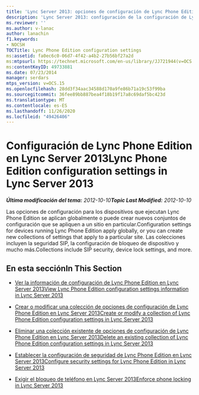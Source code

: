 ```yaml
---
title: 'Lync Server 2013: opciones de configuración de Lync Phone Edition'
description: 'Lync Server 2013: configuración de la configuración de Lync Phone Edition.'
ms.reviewer: ''
ms.author: v-lanac
author: lanachin
f1.keywords:
- NOCSH
TOCTitle: Lync Phone Edition configuration settings
ms:assetid: fa0ec6c0-06d7-4f42-a4b2-27b56bf27a2d
ms:mtpsurl: https://technet.microsoft.com/en-us/library/JJ721944(v=OCS.15)
ms:contentKeyID: 49733881
ms.date: 07/23/2014
manager: serdars
mtps_version: v=OCS.15
ms.openlocfilehash: 28dd3f34aac34588d170a9fe86b71a19c53f99ba
ms.sourcegitcommit: 36fee89bb887bea4f18b19f17a8c69daf5bc423d
ms.translationtype: MT
ms.contentlocale: es-ES
ms.lasthandoff: 11/26/2020
ms.locfileid: "49426406"
---
```

# <a name="lync-phone-edition-configuration-settings-in-lync-server-2013"></a><span data-ttu-id="344d7-103">Configuración de Lync Phone Edition en Lync Server 2013</span><span class="sxs-lookup"><span data-stu-id="344d7-103">Lync Phone Edition configuration settings in Lync Server 2013</span></span>

<div data-xmlns="http://www.w3.org/1999/xhtml">

<div class="topic" data-xmlns="http://www.w3.org/1999/xhtml" data-msxsl="urn:schemas-microsoft-com:xslt" data-cs="https://msdn.microsoft.com/">

<div data-asp="https://msdn2.microsoft.com/asp">



</div>

<div id="mainSection">

<div id="mainBody"><span data-ttu-id="344d7-104">

<span> </span></span><span class="sxs-lookup"><span data-stu-id="344d7-104">

<span> </span></span></span>

<span data-ttu-id="344d7-105">_**Última modificación del tema:** 2012-10-10_</span><span class="sxs-lookup"><span data-stu-id="344d7-105">_**Topic Last Modified:** 2012-10-10_</span></span>

<span data-ttu-id="344d7-106">Las opciones de configuración para los dispositivos que ejecutan Lync Phone Edition se aplican globalmente o puede crear nuevos conjuntos de configuración que se apliquen a un sitio en particular.</span><span class="sxs-lookup"><span data-stu-id="344d7-106">Configuration settings for devices running Lync Phone Edition apply globally, or you can create new collections of settings that apply to a particular site.</span></span> <span data-ttu-id="344d7-107">Las colecciones incluyen la seguridad SIP, la configuración de bloqueo de dispositivo y mucho más.</span><span class="sxs-lookup"><span data-stu-id="344d7-107">Collections include SIP security, device lock settings, and more.</span></span>

<div>

## <a name="in-this-section"></a><span data-ttu-id="344d7-108">En esta sección</span><span class="sxs-lookup"><span data-stu-id="344d7-108">In This Section</span></span>

  - [<span data-ttu-id="344d7-109">Ver la información de configuración de Lync Phone Edition en Lync Server 2013</span><span class="sxs-lookup"><span data-stu-id="344d7-109">View Lync Phone Edition configuration settings information in Lync Server 2013</span></span>](lync-server-2013-view-lync-phone-edition-configuration-settings-information.md)

  - [<span data-ttu-id="344d7-110">Crear o modificar una colección de opciones de configuración de Lync Phone Edition en Lync Server 2013</span><span class="sxs-lookup"><span data-stu-id="344d7-110">Create or modify a collection of Lync Phone Edition configuration settings in Lync Server 2013</span></span>](lync-server-2013-create-or-modify-a-collection-of-lync-phone-edition-configuration-settings.md)

  - [<span data-ttu-id="344d7-111">Eliminar una colección existente de opciones de configuración de Lync Phone Edition en Lync Server 2013</span><span class="sxs-lookup"><span data-stu-id="344d7-111">Delete an existing collection of Lync Phone Edition configuration settings in Lync Server 2013</span></span>](lync-server-2013-delete-an-existing-collection-of-lync-phone-edition-configuration-settings.md)

  - [<span data-ttu-id="344d7-112">Establecer la configuración de seguridad de Lync Phone Edition en Lync Server 2013</span><span class="sxs-lookup"><span data-stu-id="344d7-112">Configure security settings for Lync Phone Edition in Lync Server 2013</span></span>](lync-server-2013-configure-security-settings-for-lync-phone-edition.md)

  - [<span data-ttu-id="344d7-113">Exigir el bloqueo de teléfono en Lync Server 2013</span><span class="sxs-lookup"><span data-stu-id="344d7-113">Enforce phone locking in Lync Server 2013</span></span>](lync-server-2013-enforce-phone-locking.md)

<span data-ttu-id="344d7-114"></div>

</div>

<span> </span>

</div>

</div>

</span><span class="sxs-lookup"><span data-stu-id="344d7-114"></div>

</div>

<span> </span>

</div>

</div>

</span></span></div>

